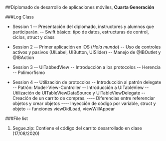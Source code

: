 ##Diplomado de desarrollo de aplicaciones móviles, **Cuarta Generación**
>
###Log Class
- Session 1
-- Presentación del diplomado, instructores y alumnos que participarán.
-- Swift básico: tipo de datos, estructuras de control, ciclos, struct y class
>
- Session 2
-- Primer aplicación en iOS (*Hola mundo*)
-- Uso de controles activos y pasivos (UILabel, UIButton, UISlider)
-- Manejo de @IBOutlet y @IBAction
>
- Session 3
-- UITabbedView
-- Introducción a los protocolos
-- Herencia
-- Polimorfismo
>
- Session 4
-- Utilización de protocolos
-- Introducción al patrón delegate
-- Patrón: Model-View-Controller
-- Introducción a UITableView
-- Utilización de UITableViewDataSource y UITableViewDelegate
-- Creación de un carrito de compras.
---- Diferencias entre referenciar objetos y crear objetos
---- Inyección de código por variable, struct y objeto
-- funciones viewDidLoad, viewWillAppear

###File list
1. Segue.zip: Contiene el código del carrito desarrollado en clase (17/08/2020)
